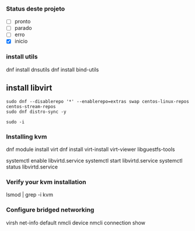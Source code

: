 ### Status deste projeto
- [ ] pronto
- [ ] parado
- [ ] erro
- [x] inicio

### install utils

  dnf install dnsutils
  dnf install bind-utils

## install libvirt
```
sudo dnf --disablerepo '*' --enablerepo=extras swap centos-linux-repos centos-stream-repos
sudo dnf distro-sync -y

sudo -i
```
  ### Installing kvm
  dnf module install virt
  dnf install virt-install virt-viewer libguestfs-tools

  systemctl enable libvirtd.service
  systemctl start libvirtd.service
  systemctl status libvirtd.service
  ### Verify your kvm installation
  lsmod | grep -i kvm
  ### Configure bridged networking
  virsh net-info default
  nmcli device
  nmcli connection show
